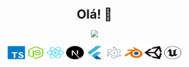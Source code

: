 <!--
**JonasCSilva/jonascsilva** is a ✨ _special_ ✨ repository because its `README.md` (this file) appears on your GitHub profile.

Here are some ideas to get you started:

- 🔭 I’m currently working on ...
- 🌱 I’m currently learning ...
- 👯 I’m looking to collaborate on ...
- 🤔 I’m looking for help with ...
- 💬 Ask me about ...
- 📫 How to reach me: ...
- 😄 Pronouns: ...
- ⚡ Fun fact: ...
-->

<div align="center">
  <h1>Olá! 👋</h1>
  <img height="220rem" src="https://github-readme-stats.vercel.app/api/top-langs/?username=jonascsilva&&theme=midnight-purple"/>
</div>
  
 <div align="center">
  <br>
  <img align="center" alt="TypeScript Icon" height="30" width="40" src="https://github.com/devicons/devicon/blob/master/icons/typescript/typescript-original.svg">
  <img align="center" alt="Node Icon" height="30" width="40" src="https://github.com/devicons/devicon/blob/master/icons/nodejs/nodejs-original.svg">
  <img align="center" alt="React Icon" height="30" width="40" src="https://github.com/devicons/devicon/blob/master/icons/react/react-original.svg">
  <img align="center" alt="NextJS Icon" height="30" width="40" src="https://github.com/devicons/devicon/blob/master/icons/nextjs/nextjs-original.svg">
  <img align="center" alt="Flutter Icon" height="30" width="40" src="https://github.com/devicons/devicon/blob/master/icons/flutter/flutter-original.svg">
  <img align="center" alt="Electron Icon" height="30" width="40" src="https://github.com/devicons/devicon/blob/master/icons/electron/electron-original.svg">
  <img align="center" alt="Blender Icon" height="30" width="40" src="https://github.com/devicons/devicon/blob/master/icons/blender/blender-original.svg">
  <img align="center" alt="Unity Icon" height="30" width="40" src="https://github.com/devicons/devicon/blob/master/icons/unity/unity-original.svg">
  <img align="center" alt="Unreal Engine Icon" height="30" width="40" src="https://github.com/devicons/devicon/blob/master/icons/unrealengine/unrealengine-original.svg">
</div>
